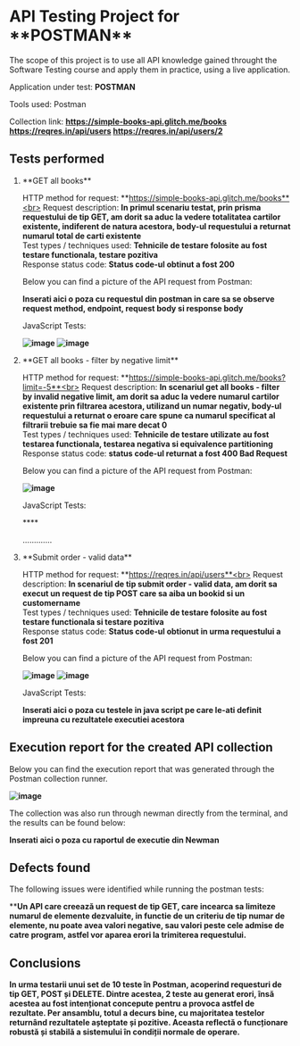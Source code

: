 <h1>API Testing Project for **POSTMAN**</h1>

The scope of this project is to use all  API knowledge gained throught the Software Testing course and apply them in practice, using a live application.

Application under test: **POSTMAN**

Tools used: Postman

Collection link: **https://simple-books-api.glitch.me/books https://reqres.in/api/users https://reqres.in/api/users/2**

<h2>Tests performed</h2>

<ol>
<li>**GET all books**</li>

HTTP method for request: **https://simple-books-api.glitch.me/books**<br>
Request description: **In primul scenariu testat, prin prisma requestului de tip GET, am dorit sa aduc la vedere totalitatea cartilor existente, indiferent de natura acestora, body-ul requestului a returnat numarul total de carti existente**<br>
Test types / techniques used: **Tehnicile de testare folosite au fost testare functionala, testare pozitiva**<br>
Response status code: **Status code-ul obtinut a fost 200**<br>

Below you can find a picture of the API request from Postman:<br>

**Inserati aici o poza cu requestul din postman in care sa se observe request method, endpoint, request body si response body**<br>

JavaScript Tests:

**![image](https://github.com/user-attachments/assets/e4ebb921-31d5-4afb-a010-250134ad4bf9) ![image](https://github.com/user-attachments/assets/1d36a5ef-3a88-47cf-a775-836f2fa76d0a)**<br>


<li>**GET all books - filter by negative limit**</li>

HTTP method for request: **https://simple-books-api.glitch.me/books?limit=-5**<br>
Request description: **In scenariul get all books - filter by invalid negative limit, am dorit sa aduc la vedere numarul cartilor existente prin filtrarea acestora, utilizand un numar negativ, body-ul requestului a returnat o eroare care spune ca numarul specificat al filtrarii trebuie sa fie mai mare decat 0**<br>
Test types / techniques used: **Tehnicile de testare utilizate au fost testarea functionala, testarea negativa si equivalence partitioning**<br>
Response status code: **status code-ul returnat a fost 400 Bad Request**<br>

Below you can find a picture of the API request from Postman:<br>

**![image](https://github.com/user-attachments/assets/28925c9b-0096-4dbb-92b2-7090a8b6d5d3)**<br>

JavaScript Tests:

****<br>

.............

<li>**Submit order - valid data**</li>

HTTP method for request: **https://reqres.in/api/users**<br>
Request description: **In scenariul de tip submit order - valid data, am dorit sa execut un request de tip POST care sa aiba un bookid si un customername**<br>
Test types / techniques used: **Tehnicile de testare folosite au fost testare functionala si testare pozitiva**<br>
Response status code: **Status code-ul obtionut in urma requestului a fost 201**<br>

Below you can find a picture of the API request from Postman:<br>

**![image](https://github.com/user-attachments/assets/69582df4-c9fa-421f-8125-21d62a7e0f62) ![image](https://github.com/user-attachments/assets/156ad086-b858-4f80-beef-822baa34b8aa)**<br>

JavaScript Tests:

**Inserati aici o poza cu testele in java script pe care le-ati definit impreuna cu rezultatele executiei acestora**<br>

</ol>

<h2>Execution report for the created API collection </h2>

Below you can find the execution report that was generated through the Postman collection runner. <br>

**![image](https://github.com/user-attachments/assets/3a07a8ba-3155-4d23-b8c7-51d7d6801512)**<br>

The collection was also run through newman directly from the terminal, and the results can be found below:<br>

**Inserati aici o poza cu raportul de executie din Newman**<br>

<h2>Defects found</h2>

The following issues were identified while running the postman tests:<br>

****Un API care creează un request de tip GET, care incearca sa limiteze numarul de elemente dezvaluite, in functie de un criteriu de tip numar de elemente, nu poate avea valori negative, sau valori peste cele admise de catre program, astfel vor aparea erori la trimiterea requestului.**

<h2>Conclusions</h2>

**In urma testarii unui set de 10 teste în Postman, acoperind requesturi de tip GET, POST și DELETE. Dintre acestea, 2 teste au generat erori, însă acestea au fost intenționat concepute pentru a provoca astfel de rezultate.
Per ansamblu, totul a decurs bine, cu majoritatea testelor returnând rezultatele așteptate și pozitive. Aceasta reflectă o funcționare robustă și stabilă a sistemului în condiții normale de operare.**


